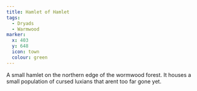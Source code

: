```yaml
---
title: Hamlet of Hamlet
tags:
  - Dryads
  - Warmwood
marker:
  x: 403
  y: 648
  icon: town
  colour: green
---
```


A small hamlet on the northern edge of the wormwood forest. It houses a small population of cursed luxians that arent too far gone yet.

